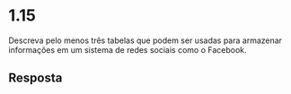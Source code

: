 # 1.15

Descreva pelo menos três tabelas que podem ser usadas para armazenar informações em um sistema de redes sociais como o Facebook.

## Resposta
